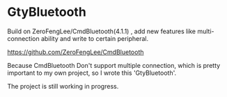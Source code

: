 # GtyBluetooth
Build on ZeroFengLee/CmdBluetooth(4.1.1) , add new features like multi-connection ability and write to certain peripheral.

https://github.com/ZeroFengLee/CmdBluetooth

Because CmdBluetooth Don't support multiple connection, which is pretty important to my own project, so I wrote this 'GtyBluetooth'.

The project is still working in progress.
